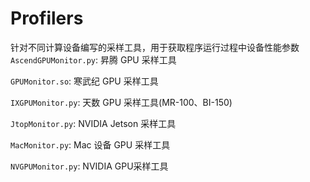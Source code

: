 # Profilers
针对不同计算设备编写的采样工具，用于获取程序运行过程中设备性能参数
`AscendGPUMonitor.py`: 昇腾 GPU 采样工具

`GPUMonitor.so`: 寒武纪 GPU 采样工具

`IXGPUMonitor.py`: 天数 GPU 采样工具(MR-100、BI-150)

`JtopMonitor.py`: NVIDIA Jetson 采样工具

`MacMonitor.py`: Mac 设备 GPU 采样工具

`NVGPUMonitor.py`: NVIDIA GPU采样工具





